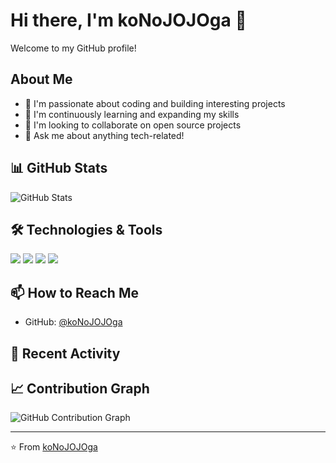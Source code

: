 # Hi there, I'm koNoJOJOga 👋

Welcome to my GitHub profile! 

## About Me

- 🔭 I'm passionate about coding and building interesting projects
- 🌱 I'm continuously learning and expanding my skills
- 👯 I'm looking to collaborate on open source projects
- 💬 Ask me about anything tech-related!

## 📊 GitHub Stats

![GitHub Stats](https://github-readme-stats.vercel.app/api?username=koNoJOJOga&show_icons=true&theme=radical)

## 🛠️ Technologies & Tools

![](https://img.shields.io/badge/Code-JavaScript-informational?style=flat&logo=javascript&logoColor=white&color=2bbc8a)
![](https://img.shields.io/badge/Code-Python-informational?style=flat&logo=python&logoColor=white&color=2bbc8a)
![](https://img.shields.io/badge/Tools-Git-informational?style=flat&logo=git&logoColor=white&color=2bbc8a)
![](https://img.shields.io/badge/Editor-VSCode-informational?style=flat&logo=visual-studio-code&logoColor=white&color=2bbc8a)

## 📫 How to Reach Me

- GitHub: [@koNoJOJOga](https://github.com/koNoJOJOga)

## 🎯 Recent Activity

<!--START_SECTION:activity-->
<!--END_SECTION:activity-->

## 📈 Contribution Graph

![GitHub Contribution Graph](https://activity-graph.herokuapp.com/graph?username=koNoJOJOga&theme=github)

---

⭐️ From [koNoJOJOga](https://github.com/koNoJOJOga)
